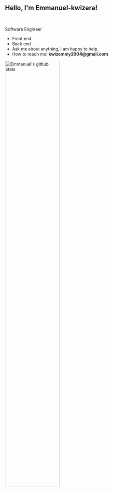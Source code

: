 <!-- Your title -->
## Hello, I'm Emmanuel-kwizera!

<!-- Your badges
You can use the website to generate badges: https://shields.io/
-->
&nbsp;

<!-- Talking about me -->
Software Engineer

- Front end
- Back end
- Ask me about anything, I am happy to help.
- How to reach me: __kwizemmy2004@gmail.com__

<a href="https://github.com/Emmanuel-kwizera/github-readme-stats">
   <img width="60%" alt="Emmanuel's github stats" src="https://github-readme-stats.vercel.app/api?username=Emmanuel-kwizera&show_icons=true&hide_border=true" />
</a>
